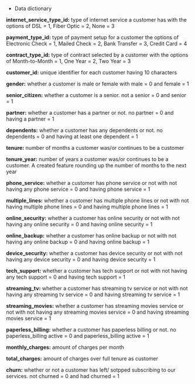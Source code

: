 - Data dictionary

**internet_service_type_id:** type of internet service a customer has with the options of DSL = 1, Fiber Optic = 2, None = 3

**payment_type_id:** type of payment setup for a customer the options of Electronic Check = 1, Mailed Check = 2, Bank Transfer = 3, Credit Card = 4

**contract_type_id:** type of contract selected by a customer with the options of Month-to-Month = 1, One Year = 2, Two Year = 3

**customer_id:** unique identifier for each customer having 10 characters

**gender:** whether a customer is male or female with male = 0 and female = 1

**senior_citizen:** whether a customer is a senior. not a senior = 0 and senior = 1

**partner:** whether a customer has a partner or not. no partner = 0 and having a partner = 1

**dependents:** whether a customer has any dependents or not. no dependents = 0 and having at least one dependent = 1

**tenure:** number of months a customer was/or continues to be a customer

**tenure_year:** number of years a customer was/or continues to be a customer. A created feature rounding up the number of months to the next year

**phone_service:** whether a customer has phone service or not with not having any phone service = 0 and having phone service = 1

**multiple_lines:** whether a customer has multiple phone lines or not with not having multiple phone lines = 0 and having multiple phone lines = 1

**online_security:** whether a customer has online security or not with not having any online security = 0 and having online security = 1

**online_backup:** whether a customer has online backup or not with not having any online backup = 0 and having online backup = 1

**device_security:** whether a customer has device security or not with not having any device security = 0 and having device security = 1

**tech_support:** whether a customer has tech support or not with not having any tech support = 0 and having tech support = 1

**streaming_tv:** whether a customer has streaming tv service or not with not having any streaming tv service = 0 and having streaming tv service = 1

**streaming_movies:** whether a customer has streaming movies service or not with not having any streaming movies service = 0 and having streaming movies service = 1

**paperless_billing:** whether a customer has paperless billing or not. no paperless_billing active = 0 and paperless_billing active = 1

**monthly_charges:** amount of charges per month

**total_charges:** amount of charges over full tenure as customer

**churn:** whether or not a customer has left/ sotpped subscribing to our services. not churned = 0 and had churned = 1